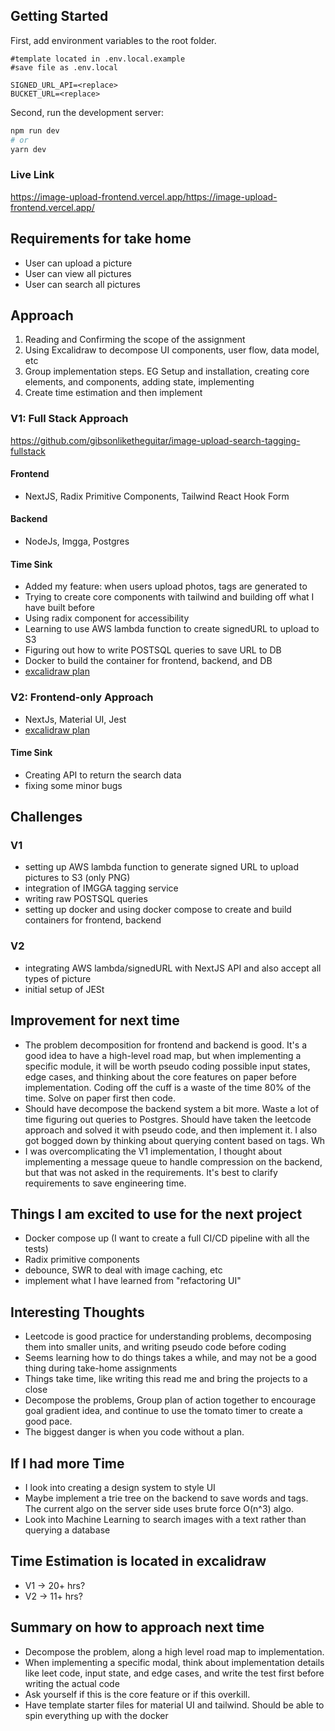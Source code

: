 ## Getting Started

First, add environment variables to the root folder.

```env
#template located in .env.local.example
#save file as .env.local

SIGNED_URL_API=<replace>
BUCKET_URL=<replace>

```

Second, run the development server:

```bash
npm run dev
# or
yarn dev
```

### Live Link

https://image-upload-frontend.vercel.app/https://image-upload-frontend.vercel.app/

## Requirements for take home

- User can upload a picture
- User can view all pictures
- User can search all pictures

## Approach

1. Reading and Confirming the scope of the assignment
2. Using Excalidraw to decompose UI components, user flow, data model, etc
3. Group implementation steps. EG Setup and installation, creating core elements, and components, adding state, implementing
4. Create time estimation and then implement

### V1: Full Stack Approach

https://github.com/gibsonliketheguitar/image-upload-search-tagging-fullstack

#### Frontend

- NextJS, Radix Primitive Components, Tailwind React Hook Form

#### Backend

- NodeJs, Imgga, Postgres

#### Time Sink

- Added my feature: when users upload photos, tags are generated to
- Trying to create core components with tailwind and building off what I have built before
- Using radix component for accessibility
- Learning to use AWS lambda function to create signedURL to upload to S3
- Figuring out how to write POSTSQL queries to save URL to DB
- Docker to build the container for frontend, backend, and DB
- [excalidraw plan](https://excalidraw.com/#json=NMkm9cedysxMcQWXxnpkB,dWp5a4oSPkSRukxVPJUVyQ)

### V2: Frontend-only Approach

- NextJs, Material UI, Jest
- [excalidraw plan](https://excalidraw.com/#json=HvsfEnfBoW6vug2chWbYC,EaFqaliCxcE7rYMVxumIrg)

#### Time Sink

- Creating API to return the search data
- fixing some minor bugs

## Challenges

### V1

- setting up AWS lambda function to generate signed URL to upload pictures to S3 (only PNG)
- integration of IMGGA tagging service
- writing raw POSTSQL queries
- setting up docker and using docker compose to create and build containers for frontend, backend

### V2

- integrating AWS lambda/signedURL with NextJS API and also accept all types of picture
- initial setup of JESt

## Improvement for next time

- The problem decomposition for frontend and backend is good. It's a good idea to have a high-level road map, but when implementing a specific module, it will be worth pseudo coding possible input states, edge cases, and thinking about the core features on paper before implementation. Coding off the cuff is a waste of the time 80% of the time. Solve on paper first then code.
- Should have decompose the backend system a bit more. Waste a lot of time figuring out queries to Postgres. Should have taken the leetcode approach and solved it with pseudo code, and then implement it. I also got bogged down by thinking about querying content based on tags. Wh
- I was overcomplicating the V1 implementation, I thought about implementing a message queue to handle compression on the backend, but that was not asked in the requirements. It's best to clarify requirements to save engineering time.

## Things I am excited to use for the next project

- Docker compose up (I want to create a full CI/CD pipeline with all the tests)
- Radix primitive components
- debounce, SWR to deal with image caching, etc
- implement what I have learned from "refactoring UI"

## Interesting Thoughts

- Leetcode is good practice for understanding problems, decomposing them into smaller units, and writing pseudo code before coding
- Seems learning how to do things takes a while, and may not be a good thing during take-home assignments
- Things take time, like writing this read me and bring the projects to a close
- Decompose the problems, Group plan of action together to encourage goal gradient idea, and continue to use the tomato timer to create a good pace.
- The biggest danger is when you code without a plan.

## If I had more Time

- I look into creating a design system to style UI
- Maybe implement a trie tree on the backend to save words and tags. The current algo on the server side uses brute force O(n^3) algo.
- Look into Machine Learning to search images with a text rather than querying a database

## Time Estimation is located in excalidraw

- V1 -> 20+ hrs?
- V2 -> 11+ hrs?

## Summary on how to approach next time

- Decompose the problem, along a high level road map to implementation.
- When implementing a specific modal, think about implementation details like leet code, input state, and edge cases, and write the test first before writing the actual code
- Ask yourself if this is the core feature or if this overkill.
- Have template starter files for material UI and tailwind. Should be able to spin everything up with the docker
